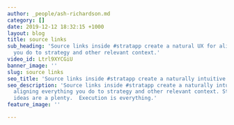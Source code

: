 ```yaml
---
author: _people/ash-richardson.md
category: []
date: 2019-12-12 18:32:15 +1000
layout: blog
title: source links
sub_heading: 'Source links inside #stratapp create a natural UX for aligning everything
  you do to strategy and other relevant context.'
video_id: Ltrl9XYCGiU
banner_image: ''
slug: source links
seo_title: 'Source links inside #stratapp create a naturally intuitive UX'
seo_description: 'Source links inside #stratapp create a naturally intuitive UX for
  aligning everything you do to strategy and other relevant context. Strategy and
  ideas are a plenty.  Execution is everything.'
feature_image: ''

---
```

